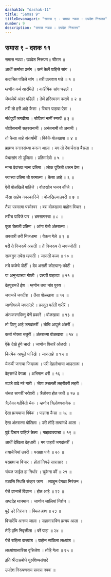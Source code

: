 ```yaml
---
dashakId: "dashak-11"
title: "Samas 9"
titleDevanagari: "समास ९ - समास नववा : उपदेश निरूपण"
number: 9
description: "समास नववा : उपदेश निरूपण"
---
```


## समास ९ - दशक ११

समास नववा : उपदेश निरूपण॥ श्रीराम ॥

आधीं कर्माचा प्रसंग । कर्म केलें पाहिजे सांग ।

कदाचित पडिले व्यंग । तरी प्रत्यवाय घडे ॥ १ ॥

म्हणौन कर्म आरंभिले । कांहींयेक सांग घडलें ।

जेथजेथें अंतर पडिलें । तेथें हरिस्मरण करावें ॥ २ ॥

तरी तो हरी आहे कैसा । विचार पाहावा ऐसा ।

संधेपूर्वीं जगदीशा । चोविसां नामीं स्मरवें ॥ ३ ॥

चोवीसनामी सहस्त्रनामी । अनंतनामी तो अनामी ।

तो कैसा आहे अंतर्यामीं । विवेकें वोळखावा ॥ ४ ॥

ब्राह्मण स्नानसंध्या करून आला । मग तो देवार्चनास बैसला ।

येथासांग तो पूजिला । प्रतिमादेवो ॥ ५ ॥

नाना देवांच्या नाना प्रतिमा । लोक पूजिती धरून प्रेमा ।

ज्याच्या प्रतिमा तो परमात्मा । कैसा आहे ॥ ६ ॥

ऐसें वोळखिलें पाहिजे । वोळखोन भजन कीजे ।

जैसा साहेब नमस्कारिजे । वोळखिल्याउपरी ॥ ७ ॥

तैसा परमात्मा परमेश्वर । बरा वोळखावा पाहोन विचार ।

तरीच पाविजे पार । भ्रमसागरचा ॥ ८ ॥

पूजा घेताती प्रतिमा । आंगा येतो अंतरात्मा ।

अवतारी तरी निजधामा । येऊन गेले ॥ ९ ॥

परी ते निजरूपें असती । तें निजरूप ते जगज्जोती ।

सत्वगुण तयेस म्हणती । जाणती कळा ॥ १० ॥

तये कळेचे पोटीं । देव असती कोट्यान्-कोटी ।

या अनुभवाच्या गोष्टी । प्रत्ययें पाहाव्या ॥ ११ ॥

देहपुरामधें ईश । म्हणोन तया नांव पुरुष ।

जगामधें जगदीश । तैसा वोळखावा ॥ १२ ॥

जाणीवरूपें जगदांतरें । प्रस्तुत वर्तती शरीरें ।

अंतःकरणविष्णु येणें प्रकारें । वोळखावा ॥ १३ ॥

तो विष्णु आहे जगदांतरीं । तोचि आपुले अंतरीं ।

कर्ता भोक्ता चतुरीं । अंतरात्मा वोळखावा ॥ १४ ॥

ऐके देखे हुंगे चाखे । जाणोन विचारें ओळखे ।

कित्येक आपुले पारिखे । जाणताहे ॥ १५ ॥

येकची जगाचा जिव्हाळा । परी देहलोभाचा आडताळा ।

देहसमंधें वेगळा । अभिमान धरी ॥ १६ ॥

उपजे वाढे मरे मारी । जैशा उचलती लहरीवरी लहरी ।

चंचळ सागरीं भरोवरी । त्रैलोक्य होत जातें ॥ १७ ॥

त्रैलोका वर्तवितो येक । म्हणोन त्रिलोक्यनायेक ।

ऐसा प्रत्ययाचा विवेक । पाहाना कैसा ॥ १८ ॥

ऐसा अंतरात्मा बोलिला । परी तोहि तत्वांमधें आला ।

पुढें विचार पाहिजे केला । माहावाक्याचा ॥ १९ ॥

आधीं देखिला देहधारी । मग पाहावें जगदांतरीं ।

तयाचेनियां उपरी । परब्रह्म पावे ॥ २० ॥

परब्रह्माचा विचार । होतां निवडे सारासार ।

चंचळ जाईल हा निर्धार । चुकेना कीं ॥ २१ ॥

उत्पत्ति स्थिति संव्हार जाण । त्याहून वेगळा निरंजन ।

येथें ज्ञानाचें विज्ञान । होत आहे ॥ २२ ॥

अष्टदेह थानमान । जाणोन जालियां निर्शन ।

पुढें उरे निरंजन । विमळ ब्रह्म ॥ २३ ॥

विचारेंचि अनन्य जाला । पाहाणाराविण प्रत्यय आला ।

तेहि वृत्ति निवृत्तीला । बरें पाहा ॥ २४ ॥

येथें राहिला वाच्यांश । पाहोन सांडिला लक्ष्यांश ।

लक्ष्यांशासारिसा वृत्तिलेश । तोहि गेला ॥ २५ ॥

इति श्रीदासबोधे गुरुशिष्यसंवादे

उपदेश निरूपणनाम समास नववा ॥